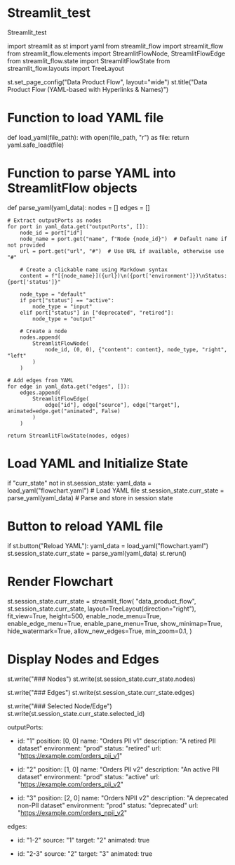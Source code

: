 # Streamlit_test
Streamlit_test



import streamlit as st
import yaml
from streamlit_flow import streamlit_flow
from streamlit_flow.elements import StreamlitFlowNode, StreamlitFlowEdge
from streamlit_flow.state import StreamlitFlowState
from streamlit_flow.layouts import TreeLayout

st.set_page_config("Data Product Flow", layout="wide")
st.title("Data Product Flow (YAML-based with Hyperlinks & Names)")

# Function to load YAML file
def load_yaml(file_path):
    with open(file_path, "r") as file:
        return yaml.safe_load(file)

# Function to parse YAML into StreamlitFlow objects
def parse_yaml(yaml_data):
    nodes = []
    edges = []

    # Extract outputPorts as nodes
    for port in yaml_data.get("outputPorts", []):
        node_id = port["id"]
        node_name = port.get("name", f"Node {node_id}")  # Default name if not provided
        url = port.get("url", "#")  # Use URL if available, otherwise use "#"
        
        # Create a clickable name using Markdown syntax
        content = f"[{node_name}]({url})\n({port['environment']})\nStatus: {port['status']}"
        
        node_type = "default"
        if port["status"] == "active":
            node_type = "input"
        elif port["status"] in ["deprecated", "retired"]:
            node_type = "output"

        # Create a node
        nodes.append(
            StreamlitFlowNode(
                node_id, (0, 0), {"content": content}, node_type, "right", "left"
            )
        )

    # Add edges from YAML
    for edge in yaml_data.get("edges", []):
        edges.append(
            StreamlitFlowEdge(
                edge["id"], edge["source"], edge["target"], animated=edge.get("animated", False)
            )
        )

    return StreamlitFlowState(nodes, edges)

# Load YAML and Initialize State
if "curr_state" not in st.session_state:
    yaml_data = load_yaml("flowchart.yaml")  # Load YAML file
    st.session_state.curr_state = parse_yaml(yaml_data)  # Parse and store in session state

# Button to reload YAML file
if st.button("Reload YAML"):
    yaml_data = load_yaml("flowchart.yaml")
    st.session_state.curr_state = parse_yaml(yaml_data)
    st.rerun()

# Render Flowchart
st.session_state.curr_state = streamlit_flow(
    "data_product_flow",
    st.session_state.curr_state,
    layout=TreeLayout(direction="right"),
    fit_view=True,
    height=500,
    enable_node_menu=True,
    enable_edge_menu=True,
    enable_pane_menu=True,
    show_minimap=True,
    hide_watermark=True,
    allow_new_edges=True,
    min_zoom=0.1,
)

# Display Nodes and Edges
st.write("### Nodes")
st.write(st.session_state.curr_state.nodes)

st.write("### Edges")
st.write(st.session_state.curr_state.edges)

st.write("### Selected Node/Edge")
st.write(st.session_state.curr_state.selected_id)








outputPorts:
  - id: "1"
    position: [0, 0]
    name: "Orders PII v1"
    description: "A retired PII dataset"
    environment: "prod"
    status: "retired"
    url: "https://example.com/orders_pii_v1"

  - id: "2"
    position: [1, 0]
    name: "Orders PII v2"
    description: "An active PII dataset"
    environment: "prod"
    status: "active"
    url: "https://example.com/orders_pii_v2"

  - id: "3"
    position: [2, 0]
    name: "Orders NPII v2"
    description: "A deprecated non-PII dataset"
    environment: "prod"
    status: "deprecated"
    url: "https://example.com/orders_npii_v2"

edges:
  - id: "1-2"
    source: "1"
    target: "2"
    animated: true

  - id: "2-3"
    source: "2"
    target: "3"
    animated: true
